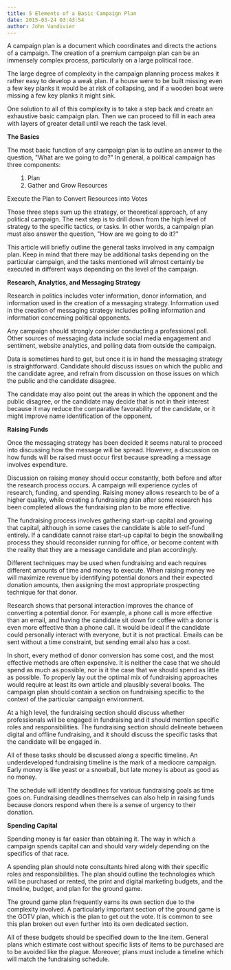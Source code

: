 ```yaml
---
title: 5 Elements of a Basic Campaign Plan
date: 2015-03-24 03:43:54
author: John Vandivier
---
```




A campaign plan is a document which coordinates and directs the actions of a campaign. The creation of a premium campaign plan can be an immensely complex process, particularly on a large political race.

The large degree of complexity in the campaign planning process makes it rather easy to develop a weak plan. If a house were to be built missing even a few key planks it would be at risk of collapsing, and if a wooden boat were missing a few key planks it might sink.

One solution to all of this complexity is to take a step back and create an exhaustive basic campaign plan. Then we can proceed to fill in each area with layers of greater detail until we reach the task level.

<strong>The Basics</strong>

The most basic function of any campaign plan is to outline an answer to the question, \"What are we going to do?\" In general, a political campaign has three components:
<ol>
<ol>
	<li>Plan</li>
	<li>Gather and Grow Resources</li>
</ol>
</ol>
Execute the Plan to Convert Resources into Votes

Those three steps sum up the strategy, or theoretical approach, of any political campaign. The next step is to drill down from the high level of strategy to the specific tactics, or tasks. In other words, a campaign plan must also answer the question, \"How are we going to do it?\"

This article will briefly outline the general tasks involved in any campaign plan. Keep in mind that there may be additional tasks depending on the particular campaign, and the tasks mentioned will almost certainly be executed in different ways depending on the level of the campaign.

<strong>Research, Analytics, and Messaging Strategy</strong>

Research in politics includes voter information, donor information, and information used in the creation of a messaging strategy. Information used in the creation of messaging strategy includes polling information and information concerning political opponents.

Any campaign should strongly consider conducting a professional poll. Other sources of messaging data include social media engagement and sentiment, website analytics, and polling data from outside the campaign.

Data is sometimes hard to get, but once it is in hand the messaging strategy is straightforward. Candidate should discuss issues on which the public and the candidate agree, and refrain from discussion on those issues on which the public and the candidate disagree.

The candidate may also point out the areas in which the opponent and the public disagree, or the candidate may decide that is not in their interest because it may reduce the comparative favorability of the candidate, or it might improve name identification of the opponent.

<strong>Raising Funds</strong>

Once the messaging strategy has been decided it seems natural to proceed into discussing how the message will be spread. However, a discussion on how funds will be raised must occur first because spreading a message involves expenditure.

Discussion on raising money should occur constantly, both before and after the research process occurs. A campaign will experience cycles of research, funding, and spending. Raising money allows research to be of a higher quality, while creating a fundraising plan after some research has been completed allows the fundraising plan to be more effective.

The fundraising process involves gathering start-up capital and growing that capital, although in some cases the candidate is able to self-fund entirely. If a candidate cannot raise start-up capital to begin the snowballing process they should reconsider running for office, or become content with the reality that they are a message candidate and plan accordingly.

Different techniques may be used when fundraising and each requires different amounts of time and money to execute. When raising money we will maximize revenue by identifying potential donors and their expected donation amounts, then assigning the most appropriate prospecting technique for that donor.

Research shows that personal interaction improves the chance of converting a potential donor. For example, a phone call is more effective than an email, and having the candidate sit down for coffee with a donor is even more effective than a phone call. It would be ideal if the candidate could personally interact with everyone, but it is not practical. Emails can be sent without a time constraint, but sending email also has a cost.

In short, every method of donor conversion has some cost, and the most effective methods are often expensive. It is neither the case that we should spend as much as possible, nor is it the case that we should spend as little as possible. To properly lay out the optimal mix of fundraising approaches would require at least its own article and plausibly several books. The campaign plan should contain a section on fundraising specific to the context of the particular campaign environment.

At a high level, the fundraising section should discuss whether professionals will be engaged in fundraising and it should mention specific roles and responsibilities. The fundraising section should delineate between digital and offline fundraising, and it should discuss the specific tasks that the candidate will be engaged in.

All of these tasks should be discussed along a specific timeline. An underdeveloped fundraising timeline is the mark of a mediocre campaign. Early money is like yeast or a snowball, but late money is about as good as no money.

The schedule will identify deadlines for various fundraising goals as time goes on. Fundraising deadlines themselves can also help in raising funds because donors respond when there is a sense of urgency to their donation.

<strong>Spending Capital</strong>

Spending money is far easier than obtaining it. The way in which a campaign spends capital can and should vary widely depending on the specifics of that race.

A spending plan should note consultants hired along with their specific roles and responsibilities. The plan should outline the technologies which will be purchased or rented, the print and digital marketing budgets, and the timeline, budget, and plan for the ground game.

The ground game plan frequently earns its own section due to the complexity involved. A particularly important section of the ground game is the GOTV plan, which is the plan to get out the vote. It is common to see this plan broken out even further into its own dedicated section.

All of these budgets should be specified down to the line item. General plans which estimate cost without specific lists of items to be purchased are to be avoided like the plague. Moreover, plans must include a timeline which will match the fundraising schedule.